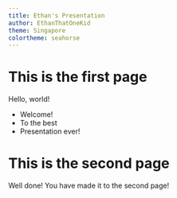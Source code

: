 ```yaml
---
title: Ethan's Presentation
author: EthanThatOneKid
theme: Singapore
colortheme: seahorse
---
```


# This is the first page

Hello, world!

- Welcome!
- To the best
- Presentation ever!

# This is the second page

Well done!
You have made it to the second page!
